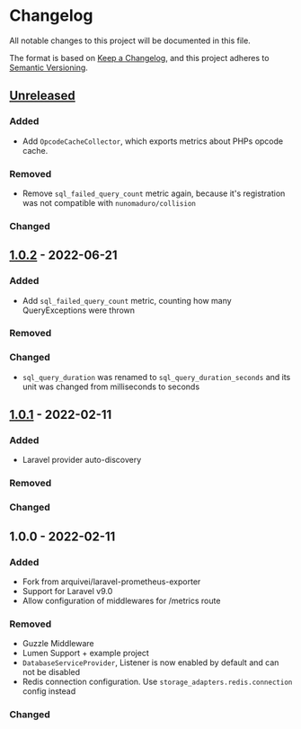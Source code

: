 # Changelog
All notable changes to this project will be documented in this file.

The format is based on [Keep a Changelog](https://keepachangelog.com/en/1.0.0/),
and this project adheres to [Semantic Versioning](https://semver.org/spec/v2.0.0.html).

## [Unreleased]
### Added
 - Add `OpcodeCacheCollector`, which exports metrics about PHPs opcode cache.

### Removed
 - Remove `sql_failed_query_count` metric again, because it's registration was not compatible with `nunomaduro/collision`

### Changed

## [1.0.2] - 2022-06-21
### Added
 - Add `sql_failed_query_count` metric, counting how many QueryExceptions were thrown

### Removed

### Changed
 - `sql_query_duration` was renamed to `sql_query_duration_seconds` and its unit was changed from milliseconds to seconds

## [1.0.1] - 2022-02-11
### Added
 - Laravel provider auto-discovery

### Removed

### Changed

## 1.0.0 - 2022-02-11
### Added
 - Fork from arquivei/laravel-prometheus-exporter
 - Support for Laravel v9.0
 - Allow configuration of middlewares for /metrics route

### Removed
 - Guzzle Middleware
 - Lumen Support + example project
 - `DatabaseServiceProvider`, Listener is now enabled by default and can not be disabled
 - Redis connection configuration. Use `storage_adapters.redis.connection` config instead

### Changed

[Unreleased]: https://github.com/saschahemleb/laravel-prometheus-exporter/compare/v1.0.2...main
[1.0.2]: https://github.com/saschahemleb/laravel-prometheus-exporter/compare/v1.0.1...v1.0.2
[1.0.1]: https://github.com/saschahemleb/laravel-prometheus-exporter/compare/v1.0.0...v1.0.1